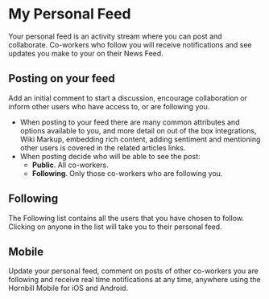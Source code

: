 # My Personal Feed
Your personal feed is an activity stream where you can post and collaborate. Co-workers who follow you will receive notifications and see updates you make to your on their News Feed.

## Posting on your feed
Add an initial comment to start a discussion, encourage collaboration or inform other users who have access to, or are following you.
* When posting to your feed there are many common attributes and options available to you, and more detail on out of the box integrations, Wiki Markup, embedding rich content, adding sentiment and mentioning other users is covered in the related articles links.
* When posting decide who will be able to see the post:
    * **Public**. All co-workers.
    * **Following**. Only those co-workers who are following you.

## Following
The Following list contains all the users that you have chosen to follow. Clicking on anyone in the list will take you to their personal feed.

## Mobile
Update your personal feed, comment on posts of other co-workers you are following and receive real time notifications at any time, anywhere using the Hornbill Mobile for iOS and Android.
